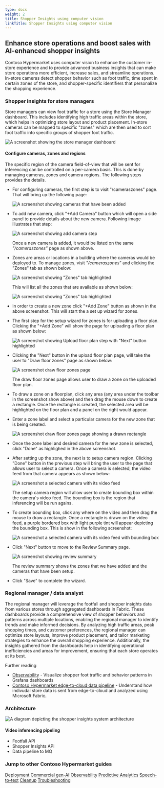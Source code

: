 ```yaml
---
type: docs
weight: 2
title: Shopper Insights using computer vision
linkTitle: Shopper Insights using computer vision
---
```


## Enhance store operations and boost sales with AI-enhanced shopper insights

Contoso Hypermarket uses computer vision to enhance the customer in-store experience and to provide advanced business insights that can make store operations more efficient, increase sales, and streamline operations. In-store cameras detect shopper behavior such as foot traffic, time spent in certain zones of the store, and shopper-specific identifiers that personalize the shopping experience.

### Shopper insights for store managers

Store managers can view foot traffic for a store using the Store Manager dashboard. This includes identifying high traffic areas within the store, which helps in optimizing store layout and product placement. In-store cameras can be mapped to specific "zones" which are then used to sort foot traffic into specific groups of shopper foot traffic.

![A screenshot showing the store manager dashboard](placeholder.png)

#### Configure cameras, zones and regions

The specific region of the camera field-of-view that will be sent for inferencing can be controlled on a per-camera basis. This is done by managing cameras, zones and camera regions. The following steps provides the details.

- For configuring cameras, the first step is to visit "/cameraszones" page. That will bring up the following page:

    ![A screenshot showing cameras that have been added](./managecameras.png)

- To add new camera, click "+Add Camera" button which will open a side panel to provide details about the new camera. Following image illustrates that step:

    ![A screenshot showing add camera step](./addcamera.png)

    Once a new camera is added, it would be listed on the same _"/cameraszones"_ page as shown above.

- Zones are areas or locations in a building where the cameras would be deployed to. To manage zones, visit _"/cameraszones"_ and clicking the "Zones" tab as shown below:

    ![A screenshot showing "Zones" tab highlighted](./zonestab.png)

    This will list all the zones that are available as shown below:

    ![A screenshot showing "Zones" tab highlighted](./zones.png)

- In order to create a new zone click "+Add Zone" button as shown in the above screenshot. This will start the a set up wizard for zones.

- The first step for the setup wizard for zones is for uploading a floor plan. Clicking the "+Add Zone" will show the page for uploading a floor plan as shown below:

    ![A screenshot showing Upload floor plan step with "Next" button highlighted](./uploadfloorplan.png)

- Clicking the "Next" button in the upload floor plan page, will take the user to "Draw floor zones" page as shown below:

    ![A screenshot draw floor zones page](./drawfloorzones.png)

    The draw floor zones page allows user to draw a zone on the uploaded floor plan.

- To draw a zone on a floorplan, click any area (any area under the toolbar in the screenshot show above) and then drag the mouse down to create a rectangle. Once the rectangle is created, the selected area will be highlighted on the floor plan and a panel on the right would appear. 

- Enter a zone label and select a particular camera for the new zone that is being created.

    ![A screenshot draw floor zones page showing a drawn rectangle](drawfloorzoneswithrectangle.png)

- Once the zone label and desired camera for the new zone is selected, click "Done" as highlighed in the above screenshot.

- After setting up the zone, the next is to setup camera region. Clicking "Done" button in the previous step will bring the user to the page that allows user to select a camera. Once a camera is selected, the video feed from that camera appears as shown below:

    ![A screenshot a selected camera with its video feed](setupcameraregion.png)

    The setup camera region will allow user to create bounding box within the camera's video feed. The bounding box is the region that inferencing will be run agains.

- To create bounding box, click any where on the video and then drag the mouse to draw a rectangle. Once a rectangle is drawn on the video feed, a purple bordered box with light purple tint will appear depicting the bounding box. This is show in the following screenshot:

    ![A screenshot a selected camera with its video feed with bounding box](setupcameraregionwithrectangle.png)

- Click "Next" button to move to the Review Summary page.

    ![A screenshot showing review summary](reviewsummary.png)

    The review summary shows the zones that we have added and the cameras that have been setup.

- Click "Save" to complete the wizard.

### Regional manager / data analyst

The regional manager will leverage the footfall and shopper insights data from various stores through aggregated dashboards in Fabric. These dashboards provide a comprehensive view of shopper behaviors and patterns across multiple locations, enabling the regional manager to identify trends and make informed decisions. By analyzing high traffic areas, peak shopping times, and customer preferences, the regional manager can optimize store layouts, improve product placement, and tailor marketing strategies to enhance the overall shopping experience. Additionally, the insights gathered from the dashboards help in identifying operational inefficiencies and areas for improvement, ensuring that each store operates at its best.

Further reading:

- [Observability](../observability/_index.md) - Visualize shopper foot traffic and behavior patterns in Grafana dashboards
- [Contoso Hypermarket edge-to-cloud data pipeline](../data_pipeline/_index.md) - Understand how indivudal store data is sent from edge-to-cloud and analyzed using Microsoft Fabric.

### Architecture

![A diagram depicting the shopper insights system architecture](./footfall_diagram.png)

#### Video inferencing pipeling

- Footfall API
- Shopper Insights API
- Data pipeline to MQ

### Jump to other Contoso Hypermarket guides

[Deployment](../deployment/_index.md)
[Commercial gen-AI](../cerebral/_index.md)
[Observability](../observability/_index.md)
[Predictive Analytics](../predictive_analytics/_index.md)
[Speech-to-text](../speech_to_text/_index.md)
[Cleanup](../cleanup/_index.md)
[Troubleshooting](../troubleshooting/_index.md)
